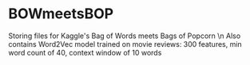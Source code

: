 # BOWmeetsBOP
Storing files for Kaggle's Bag of Words meets Bags of Popcorn \n
Also contains Word2Vec model trained on movie reviews: 300 features, min word count of 40, context window of 10 words
